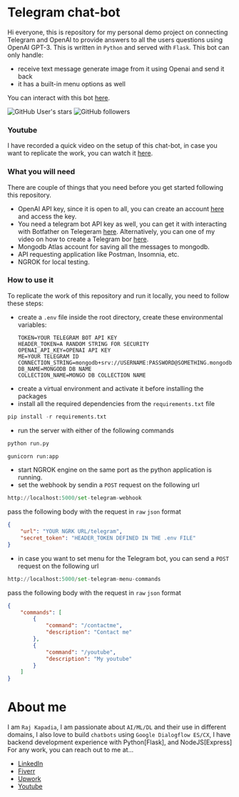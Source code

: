 # Telegram chat-bot
Hi everyone, this is repository for my personal demo project on connecting Telegram and OpenAI to provide answers to all the users questions using OpenAI GPT-3. This is written in `Python` and served with `Flask`. This bot can only handle:
* receive text message generate image from it using Openai and send it back
* it has a built-in menu options as well

You can interact with this bot [here](http://t.me/askme_anything_bot).

![GitHub User's stars](https://img.shields.io/github/stars/RajKKapadia?style=for-the-badge)
![GitHub followers](https://img.shields.io/github/followers/RajKKapadia?style=for-the-badge)

### Youtube
I have recorded a quick video on the setup of this chat-bot, in case you want to replicate the work, you can watch it [here]().

### What you will need
There are couple of things that you need before you get started following this repository.
* OpenAI API key, since it is open to all, you can create an account [here](https://openai.com/) and access the key.
* You need a telegram bot API key as well, you can get it with interacting with Botfather on Telegeram [here](). Alternatively, you can one of my video on how to create a Telegram bor [here](https://youtu.be/oBQMPmCVY8c).
* Mongodb Atlas account for saving all the messages to mongodb.
* API requesting application like Postman, Insomnia, etc.
* NGROK for local testing.

### How to use it
To replicate the work of this repository and run it locally, you need to follow these steps:
* create a `.env` file inside the root directory, create these environmental variables:
    ```
    TOKEN=YOUR TELEGRAM BOT API KEY
    HEADER_TOKEN=A RANDOM STRING FOR SECURITY
    OPENAI_API_KEY=OPENAI API KEY
    ME=YOUR TELEGRAM ID
    CONNECTION_STRING=mongodb+srv://USERNAME:PASSWORD@SOMETHING.mongodb.net
    DB_NAME=MONGODB DB NAME
    COLLECTION_NAME=MONGO DB COLLECTION NAME
    ```
* create a virtual environment and activate it before installing the packages
* install all the required dependencies from the `requirements.txt` file
```python
pip install -r requirements.txt
```
* run the server with either of the following commands
```python
python run.py
```
```python
gunicorn run:app
```
* start NGROK engine on the same port as the python application is running.
* set the webhook by sendin a `POST` request on the following url
```python
http://localhost:5000/set-telegram-webhook
```
pass the following body with the request in `raw` `json` format    
```json
{
    "url": "YOUR NGRK URL/telegram",
    "secret_token": "HEADER_TOKEN DEFINED IN THE .env FILE"
}
```
* in case you want to set menu for the Telegram bot, you can send a `POST` request on the following url
```python
http://localhost:5000/set-telegram-menu-commands
```
pass the following body with the request in `raw` `json` format
```json
{
	"commands": [
		{
			"command": "/contactme",
			"description": "Contact me"
		},
		{
			"command": "/youtube",
			"description": "My youtube"
		}
	]
}
```
# About me
I am `Raj Kapadia`, I am passionate about `AI/ML/DL` and their use in different domains, I also love to build `chatbots` using `Google Dialogflow ES/CX`, I have backend development experience with Python[Flask], and NodeJS[Express] For any work, you can reach out to me at...

* [LinkedIn](https://www.linkedin.com/in/rajkkapadia/)
* [Fiverr](https://www.fiverr.com/rajkkapadia​)
* [Upwork](https://www.upwork.com/freelancers/~0176aeacfcff7f1fc2)
* [Youtube](https://www.youtube.com/channel/UCOT01XvBSj12xQsANtTeAcQ)

